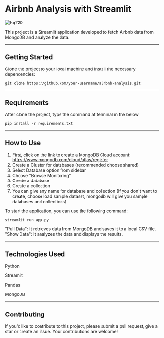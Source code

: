 

# Airbnb Analysis with Streamlit

![hq720](https://github.com/ahmetdzdrr/Streamlit-and-MongoDB-Data-Retrieval-and-Visualization/assets/117534684/ad0df98c-9488-48f6-b671-7ee60e19279b)

This project is a Streamlit application developed to fetch Airbnb data from MongoDB and analyze the data.

**********************************************************

## Getting Started

Clone the project to your local machine and install the necessary dependencies:

    git clone https://github.com/your-username/airbnb-analysis.git

**********************************************************

## Requirements

After clone the project, type the command at terminal in the below 

    pip install -r requirements.txt

**********************************************************

## How to Use

1. First, click on the link to create a MongoDB Cloud account:
https://www.mongodb.com/cloud/atlas/register
2. Create a Cluster for databases (recommended choose shared)
3. Select Database option from sidebar
4. Choose "Browse Monitoring"
5. Create a database
6. Create a collection
7. You can give any name for database and collection (If you don't want to create, choose load sample dataset, mongodb will give you sample databases and collections)


To start the application, you can use the following command:

    streamlit run app.py

"Pull Data": It retrieves data from MongoDB and saves it to a local CSV file.
"Show Data": It analyzes the data and displays the results.

**********************************************************

## Technologies Used

Python

Streamlit

Pandas

MongoDB

**********************************************************

## Contributing

If you'd like to contribute to this project, please submit a pull request, give a star or create an issue. Your contributions are welcome!


